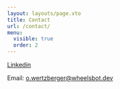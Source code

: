 ```yaml
---
layout: layouts/page.vto
title: Contact
url: /contact/
menu:
  visible: true
  order: 2
---
```

[Linkedin](https://www.linkedin.com/in/owen-wertzberger-14992b164/)

Email: o.wertzberger@wheelsbot.dev
